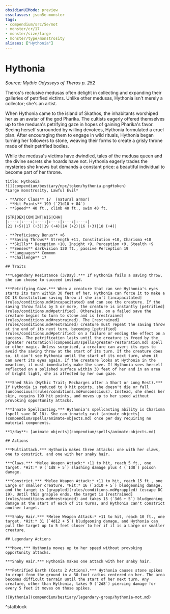 ```yaml
---
obsidianUIMode: preview
cssclasses: json5e-monster
tags:
- compendium/src/5e/mot
- monster/cr/17
- monster/size/large
- monster/type/monstrosity
aliases: ["Hythonia"]
---
```

# Hythonia
*Source: Mythic Odysseys of Theros p. 252*  

Theros's reclusive medusas often delight in collecting and expanding their galleries of petrified victims. Unlike other medusas, Hythonia isn't merely a collector; she's an artist.

When Hythonia came to the island of Skathos, the inhabitants worshiped her as an avatar of the god Pharika. The cultists eagerly offered themselves up to the medusa's petrifying gaze in hopes of gaining Pharika's favor. Seeing herself surrounded by willing devotees, Hythonia formulated a cruel plan. After encouraging them to engage in wild rituals, Hythonia began turning her followers to stone, weaving their forms to create a grisly throne made of their petrified bodies.

While the medusa's victims have dwindled, tales of the medusa queen and the divine secrets she hoards have not. Hythonia eagerly trades the mysteries she knows but demands a constant price: a beautiful individual to become part of her throne.

```ad-statblock
title: Hythonia
![](compendium/bestiary/npc/token/hythonia.png#token)
*Large monstrosity, Lawful Evil*

- **Armor Class** 17  (natural armor)
- **Hit Points** 199 (`21d10 + 84`)
- **Speed** 40 ft., climb 40 ft., swim 40 ft.

|STR|DEX|CON|INT|WIS|CHA|
|:---:|:---:|:---:|:---:|:---:|:---:|
|21 (+5)|17 (+3)|19 (+4)|14 (+2)|16 (+3)|18 (+4)|

- **Proficiency Bonus** +6
- **Saving Throws** Strength +11, Constitution +10, Charisma +10
- **Skills** Deception +10, Insight +9, Perception +9, Stealth +9
- **Senses** darkvision 120 ft., passive Perception 19
- **Languages** Common
- **Challenge** 17

## Traits

***Legendary Resistance (3/Day).*** If Hythonia fails a saving throw, she can choose to succeed instead.

***Petrifying Gaze.*** When a creature that can see Hythonia's eyes starts its turn within 30 feet of her, Hythonia can force it to make a DC 18 Constitution saving throw if she isn't [incapacitated](rules/conditions.md#incapacitated) and can see the creature. If the saving throw fails by 5 or more, the creature is instantly [petrified](rules/conditions.md#petrified). Otherwise, on a failed save the creature begins to turn to stone and is [restrained](rules/conditions.md#restrained). The [restrained](rules/conditions.md#restrained) creature must repeat the saving throw at the end of its next turn, becoming [petrified](rules/conditions.md#petrified) on a failure or ending the effect on a success. The petrification lasts until the creature is freed by the [greater restoration](compendium/spells/greater-restoration.md) spell or other magic. Unless surprised, a creature can avert its eyes to avoid the saving throw at the start of its turn. If the creature does so, it can't see Hythonia until the start of its next turn, when it can avert its eyes again. If the creature looks at Hythonia in the meantime, it must immediately make the save. If Hythonia sees herself reflected on a polished surface within 30 feet of her and in an area of bright light, she is affected by her own gaze.

***Shed Skin (Mythic Trait; Recharges after a Short or Long Rest).*** If Hythonia is reduced to 0 hit points, she doesn't die or fall [unconscious](rules/conditions.md#unconscious). Instead, she sheds her skin, regains 199 hit points, and moves up to her speed without provoking opportunity attacks.

***Innate Spellcasting.*** Hythonia's spellcasting ability is Charisma (spell save DC 18). She can innately cast [animate objects](compendium/spells/animate-objects.md) once per day requiring no material components.

**1/day**: [animate objects](compendium/spells/animate-objects.md)

## Actions

***Multiattack.*** Hythonia makes three attacks: one with her claws, one to constrict, and one with her snaky hair.

***Claws.*** *Melee Weapon Attack:* +11 to hit, reach 5 ft., one target. *Hit:* 9 (`1d8 + 5`) slashing damage plus 4 (`1d8`) poison damage.

***Constrict.*** *Melee Weapon Attack:* +11 to hit, reach 15 ft., one Large or smaller creature. *Hit:* 16 (`2d10 + 5`) bludgeoning damage, and the target is [grappled](rules/conditions.md#grappled) (escape DC 19). Until this grapple ends, the target is [restrained](rules/conditions.md#restrained) and takes 15 (`3d6 + 5`) bludgeoning damage at the start of each of its turns, and Hythonia can't constrict another target.

***Snaky Hair.*** *Melee Weapon Attack:* +11 to hit, reach 10 ft., one target. *Hit:* 31 (`4d12 + 5`) bludgeoning damage, and Hythonia can pull the target up to 5 feet closer to her if it is a Large or smaller creature.

## Legendary Actions

***Move.*** Hythonia moves up to her speed without provoking opportunity attacks.

***Snaky Hair.*** Hythonia makes one attack with her snaky hair.

***Petrified Earth (Costs 2 Actions).*** Hythonia causes stone spikes to erupt from the ground in a 30-foot radius centered on her. The area becomes difficult terrain until the start of her next turn. Any creature, other than Hythonia, takes 9 (`2d8`) piercing damage for every 5 feet it moves on those spikes.

![Hythonia](compendium/bestiary/legendary-group/hythonia-mot.md)
```
^statblock